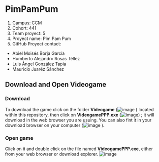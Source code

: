 # PimPamPum
1. Campus: CCM
2. Cohort: 441
3. Team proyect: 5
4. Proyect name: Pim Pam Pum
5. GitHub Proyect contact: 

* Abiel Moisés Borja García
* Humberto Alejandro Rosas Téllez
* Luis Ángel González Tapia
* Mauricio Juaréz Sánchez



## Download and Open Videogame

### Download

To download the game click on the folder **Videogame** (![image](https://user-images.githubusercontent.com/93540685/166613102-0f11a7cc-7c85-49a2-8bda-a605c0442adb.png)
) located within this repository, then click on **VideogamePPP.exe** (![image](https://user-images.githubusercontent.com/93540685/166613236-0a58f391-8319-4c75-ac1b-79091784afef.png))
; it will download in the web browser you are usuing. You can also fint it in your download browser on your computer (![image](https://user-images.githubusercontent.com/93540685/166613290-57e53e50-727a-45d6-90de-a87c56c76daa.png)
).

### Open game

Click on it and double click on the file named **VideogamePPP.exe**, either from your web browser or download explorer.
![image](https://user-images.githubusercontent.com/93540685/166613312-6f8b23f3-7c40-4194-aed3-aaa7fbfc1ffe.png)

